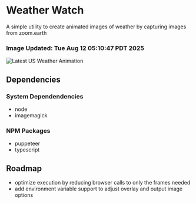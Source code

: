 # Weather Watch

A simple utility to create animated images of weather by capturing images from zoom.earth

### Image Updated: Tue Aug 12 05:10:47 PDT 2025

![Latest US Weather Animation](animations/2025-08-12.webp)

## Dependencies
### System Dependendencies
* node
* imagemagick
### NPM Packages
* puppeteer
* typescript

## Roadmap
* optimize execution by reducing browser calls to only the frames needed
* add environment variable support to adjust overlay and output image options
